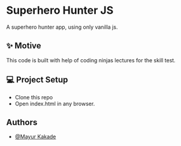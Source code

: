 
# Superhero Hunter JS

A superhero hunter app, using only vanilla js. 






## ✨ Motive

This code is built with help of coding ninjas lectures for the skill test.


## 💻 Project Setup

* Clone this repo
* Open index.html in any browser.
## Authors

- [@Mayur Kakade](https://www.github.com/DevMayur)

